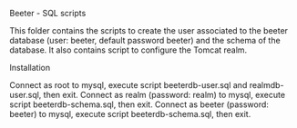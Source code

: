 Beeter - SQL scripts

This folder contains the scripts to create the user associated to the beeter database (user: beeter, default password beeter) and the schema of the database. It also contains script to configure the Tomcat realm.

Installation

Connect as root to mysql, execute script beeterdb-user.sql and realmdb-user.sql, then exit.
Connect as realm (password: realm) to mysql, execute script beeterdb-schema.sql, then exit.
Connect as beeter (password: beeter) to mysql, execute script beeterdb-schema.sql, then exit.
